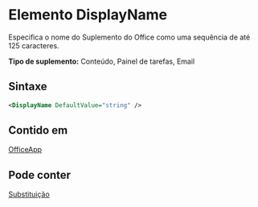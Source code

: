 # <a name="displayname-element"></a>Elemento DisplayName

Especifica o nome do Suplemento do Office como uma sequência de até 125 caracteres.

**Tipo de suplemento:** Conteúdo, Painel de tarefas, Email

## <a name="syntax"></a>Sintaxe

```XML
<DisplayName DefaultValue="string" />
```

## <a name="contained-in"></a>Contido em

[OfficeApp](officeapp.md)


## <a name="can-contain"></a>Pode conter

[Substituição](override.md)

